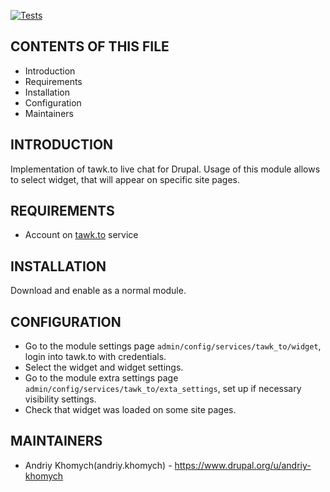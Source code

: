 [![Tests](https://github.com/akhomy/tawk_to/actions/workflows/testing.yml/badge.svg)](https://github.com/akhomy/tawk_to/actions/workflows/testing.yml)

CONTENTS OF THIS FILE
---------------------

 * Introduction
 * Requirements
 * Installation
 * Configuration
 * Maintainers

INTRODUCTION
---------------------

Implementation of tawk.to live chat for Drupal.
Usage of this module allows to select widget, that will appear on specific
site pages.

REQUIREMENTS
---------------------

- Account on [tawk.to](tawk.to) service

INSTALLATION
---------------------

Download and enable as a normal module.

CONFIGURATION
-------------

* Go to the module settings page `admin/config/services/tawk_to/widget`,
login into tawk.to with credentials.
* Select the widget and widget settings.
* Go to the module extra settings page
`admin/config/services/tawk_to/exta_settings`, set up if necessary visibility
settings.
* Check that widget was loaded on some site pages.

MAINTAINERS
-----------

* Andriy Khomych(andriy.khomych) - https://www.drupal.org/u/andriy-khomych
